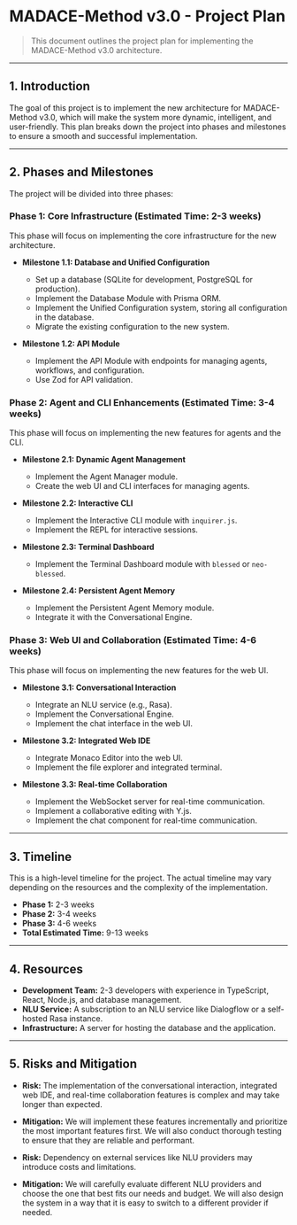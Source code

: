 # MADACE-Method v3.0 - Project Plan

> This document outlines the project plan for implementing the MADACE-Method v3.0 architecture.

---

## 1. Introduction

The goal of this project is to implement the new architecture for MADACE-Method v3.0, which will make the system more dynamic, intelligent, and user-friendly. This plan breaks down the project into phases and milestones to ensure a smooth and successful implementation.

---

## 2. Phases and Milestones

The project will be divided into three phases:

### Phase 1: Core Infrastructure (Estimated Time: 2-3 weeks)

This phase will focus on implementing the core infrastructure for the new architecture.

- **Milestone 1.1: Database and Unified Configuration**
  - Set up a database (SQLite for development, PostgreSQL for production).
  - Implement the Database Module with Prisma ORM.
  - Implement the Unified Configuration system, storing all configuration in the database.
  - Migrate the existing configuration to the new system.

- **Milestone 1.2: API Module**
  - Implement the API Module with endpoints for managing agents, workflows, and configuration.
  - Use Zod for API validation.

### Phase 2: Agent and CLI Enhancements (Estimated Time: 3-4 weeks)

This phase will focus on implementing the new features for agents and the CLI.

- **Milestone 2.1: Dynamic Agent Management**
  - Implement the Agent Manager module.
  - Create the web UI and CLI interfaces for managing agents.

- **Milestone 2.2: Interactive CLI**
  - Implement the Interactive CLI module with `inquirer.js`.
  - Implement the REPL for interactive sessions.

- **Milestone 2.3: Terminal Dashboard**
  - Implement the Terminal Dashboard module with `blessed` or `neo-blessed`.

- **Milestone 2.4: Persistent Agent Memory**
  - Implement the Persistent Agent Memory module.
  - Integrate it with the Conversational Engine.

### Phase 3: Web UI and Collaboration (Estimated Time: 4-6 weeks)

This phase will focus on implementing the new features for the web UI.

- **Milestone 3.1: Conversational Interaction**
  - Integrate an NLU service (e.g., Rasa).
  - Implement the Conversational Engine.
  - Implement the chat interface in the web UI.

- **Milestone 3.2: Integrated Web IDE**
  - Integrate Monaco Editor into the web UI.
  - Implement the file explorer and integrated terminal.

- **Milestone 3.3: Real-time Collaboration**
  - Implement the WebSocket server for real-time communication.
  - Implement a collaborative editing with Y.js.
  - Implement the chat component for real-time communication.

---

## 3. Timeline

This is a high-level timeline for the project. The actual timeline may vary depending on the resources and the complexity of the implementation.

- **Phase 1:** 2-3 weeks
- **Phase 2:** 3-4 weeks
- **Phase 3:** 4-6 weeks
- **Total Estimated Time:** 9-13 weeks

---

## 4. Resources

- **Development Team:** 2-3 developers with experience in TypeScript, React, Node.js, and database management.
- **NLU Service:** A subscription to an NLU service like Dialogflow or a self-hosted Rasa instance.
- **Infrastructure:** A server for hosting the database and the application.

---

## 5. Risks and Mitigation

- **Risk:** The implementation of the conversational interaction, integrated web IDE, and real-time collaboration features is complex and may take longer than expected.
- **Mitigation:** We will implement these features incrementally and prioritize the most important features first. We will also conduct thorough testing to ensure that they are reliable and performant.

- **Risk:** Dependency on external services like NLU providers may introduce costs and limitations.
- **Mitigation:** We will carefully evaluate different NLU providers and choose the one that best fits our needs and budget. We will also design the system in a way that it is easy to switch to a different provider if needed.
